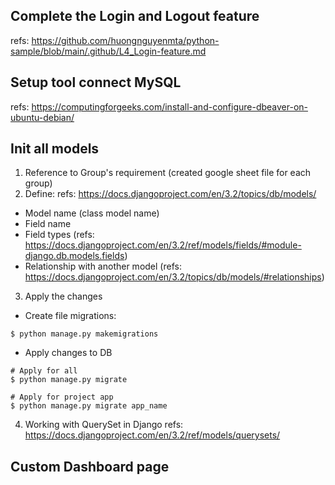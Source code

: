 ## Complete the Login and Logout feature
refs: https://github.com/huongnguyenmta/python-sample/blob/main/.github/L4_Login-feature.md

## Setup tool connect MySQL
refs: https://computingforgeeks.com/install-and-configure-dbeaver-on-ubuntu-debian/

## Init all models
1. Reference to Group's requirement (created google sheet file for each group)
2. Define:
refs: https://docs.djangoproject.com/en/3.2/topics/db/models/
- Model name (class model name)
- Field name
- Field types (refs: https://docs.djangoproject.com/en/3.2/ref/models/fields/#module-django.db.models.fields)
- Relationship with another model (refs: https://docs.djangoproject.com/en/3.2/topics/db/models/#relationships)
3. Apply the changes
- Create file migrations:
```
$ python manage.py makemigrations
```
- Apply changes to DB
```
# Apply for all
$ python manage.py migrate

# Apply for project app
$ python manage.py migrate app_name
```
4. Working with QuerySet in Django
refs: https://docs.djangoproject.com/en/3.2/ref/models/querysets/

## Custom Dashboard page
